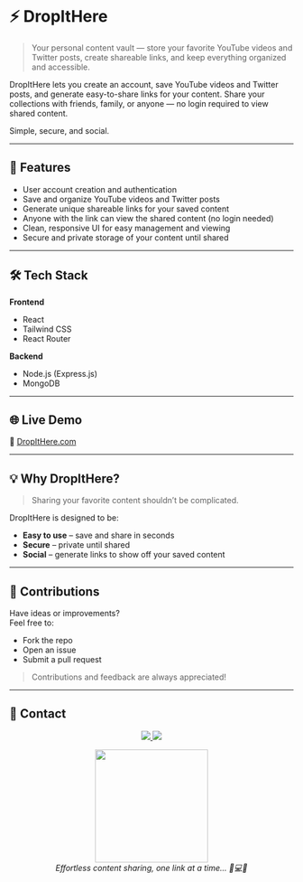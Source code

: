 # ⚡ DropItHere

> Your personal content vault — store your favorite YouTube videos and Twitter posts, create shareable links, and keep everything organized and accessible.

DropItHere lets you create an account, save YouTube videos and Twitter posts, and generate easy-to-share links for your content. Share your collections with friends, family, or anyone — no login required to view shared content.

Simple, secure, and social.

---

## 🚀 Features  
- User account creation and authentication  
- Save and organize YouTube videos and Twitter posts  
- Generate unique shareable links for your saved content  
- Anyone with the link can view the shared content (no login needed)  
- Clean, responsive UI for easy management and viewing  
- Secure and private storage of your content until shared  

---

## 🛠 Tech Stack

**Frontend**  
- React  
- Tailwind CSS  
- React Router  

**Backend**  
- Node.js (Express.js) 
- MongoDB 

<!-- **Authentication**  
- JWT *(or OAuth - Google/Twitter)* -->

---

## 🌐 Live Demo  
🔗 [DropItHere.com](https://dropithere.nishul.dev)

---

## 💡 Why DropItHere?

> Sharing your favorite content shouldn’t be complicated.

DropItHere is designed to be:  
- **Easy to use** – save and share in seconds  
- **Secure** – private until shared  
- **Social** – generate links to show off your saved content  

---

## 🙌 Contributions  
Have ideas or improvements?  
Feel free to:  
- Fork the repo  
- Open an issue  
- Submit a pull request  

> Contributions and feedback are always appreciated!

---

## 🌠 Contact

<p align="center">
  <a href="https://twitter.com/YourTwitterHandle">
    <img src="https://img.shields.io/badge/Twitter-1DA1F2?style=for-the-badge&logo=twitter&logoColor=white">
  </a>
  
  <a href="https://www.linkedin.com/in/YourLinkedInProfile">
    <img src="https://img.shields.io/badge/LinkedIn-0077B5?style=for-the-badge&logo=linkedin&logoColor=white">
  </a>
</p>

<p align="center">
  <img src="https://media.giphy.com/media/xUA7bdpLxQhsSQdyog/giphy.gif" width="200">
  <br>
  <em>Effortless content sharing, one link at a time... 🚀💻✨</em>
</p>
